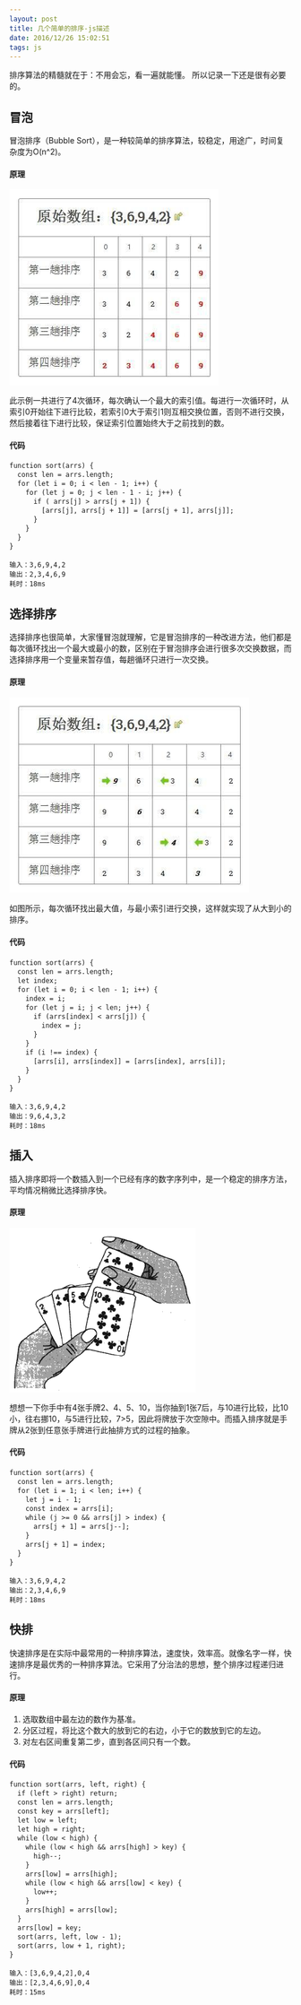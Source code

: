 ```yaml
---
layout: post
title: 几个简单的排序-js描述
date: 2016/12/26 15:02:51
tags: js
---
```

排序算法的精髓就在于：不用会忘，看一遍就能懂。 所以记录一下还是很有必要的。


## 冒泡
冒泡排序（Bubble Sort），是一种较简单的排序算法，较稳定，用途广，时间复杂度为O(n^2)。

#### 原理

![](/imgs/冒泡、选择与插入排序-1.jpg)

此示例一共进行了4次循环，每次确认一个最大的索引值。每进行一次循环时，从索引0开始往下进行比较，若索引0大于索引1则互相交换位置，否则不进行交换，然后接着往下进行比较，保证索引位置始终大于之前找到的数。

#### 代码

```
function sort(arrs) {
  const len = arrs.length;
  for (let i = 0; i < len - 1; i++) {
    for (let j = 0; j < len - 1 - i; j++) {
      if ( arrs[j] > arrs[j + 1]) {
        [arrs[j], arrs[j + 1]] = [arrs[j + 1], arrs[j]];
      }
    }
  }
}

输入：3,6,9,4,2
输出：2,3,4,6,9
耗时：18ms
```

## 选择排序
选择排序也很简单，大家懂冒泡就理解，它是冒泡排序的一种改进方法，他们都是每次循环找出一个最大或最小的数，区别在于冒泡排序会进行很多次交换数据，而选择排序用一个变量来暂存值，每趟循环只进行一次交换。

#### 原理
![选择排序](/imgs/冒泡、选择与插入排序-2.jpg)

如图所示，每次循环找出最大值，与最小索引进行交换，这样就实现了从大到小的排序。

#### 代码
```
function sort(arrs) {
  const len = arrs.length;
  let index;
  for (let i = 0; i < len - 1; i++) {
    index = i;
    for (let j = i; j < len; j++) {
      if (arrs[index] < arrs[j]) {
        index = j;
      }
    }
    if (i !== index) {
      [arrs[i], arrs[index]] = [arrs[index], arrs[i]];
    }
  }
}

输入：3,6,9,4,2
输出：9,6,4,3,2
耗时：18ms
```

## 插入
插入排序即将一个数插入到一个已经有序的数字序列中，是一个稳定的排序方法，平均情况稍微比选择排序快。

#### 原理

![](/imgs/冒泡、选择与插入排序-3.jpg)

想想一下你手中有4张手牌2、4、5、10，当你抽到1张7后，与10进行比较，比10小，往右挪10，与5进行比较，7>5，因此将牌放于次空隙中。而插入排序就是手牌从2张到任意张手牌进行此抽排方式的过程的抽象。

#### 代码
```
function sort(arrs) {
  const len = arrs.length;
  for (let i = 1; i < len; i++) {
    let j = i - 1;
    const index = arrs[i];
    while (j >= 0 && arrs[j] > index) {
      arrs[j + 1] = arrs[j--];
    }
    arrs[j + 1] = index;
  }
}

输入：3,6,9,4,2
输出：2,3,4,6,9
耗时：18ms
```

## 快排
快速排序是在实际中最常用的一种排序算法，速度快，效率高。就像名字一样，快速排序是最优秀的一种排序算法。它采用了分治法的思想，整个排序过程递归进行。

#### 原理
1. 选取数组中最左边的数作为基准。
2. 分区过程，将比这个数大的放到它的右边，小于它的数放到它的左边。
3. 对左右区间重复第二步，直到各区间只有一个数。

#### 代码
```
function sort(arrs, left, right) {
  if (left > right) return;
  const len = arrs.length;
  const key = arrs[left];
  let low = left;
  let high = right;
  while (low < high) {
    while (low < high && arrs[high] > key) {
      high--;
    }
    arrs[low] = arrs[high];
    while (low < high && arrs[low] < key) {
      low++;
    }
    arrs[high] = arrs[low];
  }
  arrs[low] = key;
  sort(arrs, left, low - 1);
  sort(arrs, low + 1, right);
}

输入：[3,6,9,4,2],0,4
输出：[2,3,4,6,9],0,4
耗时：15ms
```
